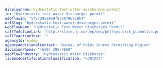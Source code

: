 ```yaml
---
displayname: hydrostatic-test-water-discharges-permit
id: "hydrostatic-test-water-discharges-permit"
webflowId: "5f77290a8e9f8750706859b4"
urlSlug: "hydrostatic-test-water-discharges-permit"
webflowName: "Hydrostatic Test Water Discharges Permit"
callToActionLink: "http://state.nj.us/dep/dwq/pdf/oysterck_pubnotice.pdf"
callToActionText: ""
agencyId: njdep
agencyAdditionalContext: "Bureau of Point Source Permitting Region"
divisionPhone: "(609) 292-4860"
webflowIndustry: "Hydrostatic Water Discharge"
licenseCertificationClassification: "CONTACT"
---
```

